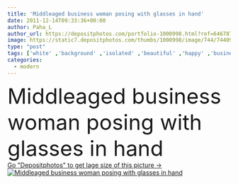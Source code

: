 ```yaml
---
title: 'Middleaged business woman posing with glasses in hand'
date: 2011-12-14T09:33:36+00:00
author: Paha_L
author_url: https://depositphotos.com/portfolio-1000998.html?ref=64678756
image: https://static7.depositphotos.com/thumbs/1000998/image/744/7440948/api_thumb_450.jpg?forcejpeg=true
type: "post"
tags: ['white' ,'background' ,'isolated' ,'beautiful' ,'happy' ,'business' ,'person' ,'one' ,'girl' ,'female' ,'people' ,'beauty' ,'success' ,'portrait' ,'smile' ,'head' ,'blond' ,'face' ,'black' ,'full' ,'hand' ,'modern' ,'corporate' ,'suit' ,'elegant' ,'woman' ,'with' ,'body' ,'looking' ,'lady' ,'in' ,'alone' ,'friendly' ,'attractive' ,'glasses' ,'executive' ,'casual' ,'posing' ,'standing' ,'mature' ,'senior' ,'middle' ,'successful' ,'businesswoman' ,'confident' ,'formal' ,'middleaged' ]
categories: 
  - modern
---
```

<div aling="center">
            <font size="60"> Middleaged business woman posing with glasses in hand</font>   
</div>
<div>
    <a href='https://static7.depositphotos.com/thumbs/1000998/image/744/7440948/api_thumb_450.jpg?forcejpeg=true?ref=64678756' target=_blank > Go "Depositphotos" to get lage size of this picture ->
        <img href='https://static7.depositphotos.com/thumbs/1000998/image/744/7440948/api_thumb_450.jpg?forcejpeg=true?ref=64678756' src='https://static7.depositphotos.com/1000998/744/i/950/depositphotos_7440948-stock-photo-middleaged-business-woman-posing-with.jpg?forcejpeg=true' alt='Middleaged business woman posing with glasses in hand' >
    </a>
</div>

